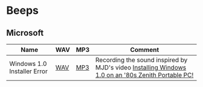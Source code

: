 # Beeps

## Microsoft

| Name | WAV | MP3 | Comment |
| ---- | --- | --- | ------- |
| Windows 1.0 Installer Error | [WAV](wav/Windows_1.0_Installer_Error.wav) | [MP3](mp3/Windows_1.0_Installer_Error.mp3) | Recording the sound inspired by MJD's video [Installing Windows 1.0 on an '80s Zenith Portable PC!](https://www.youtube.com/watch?v=PeuH0YmWkI4) |
